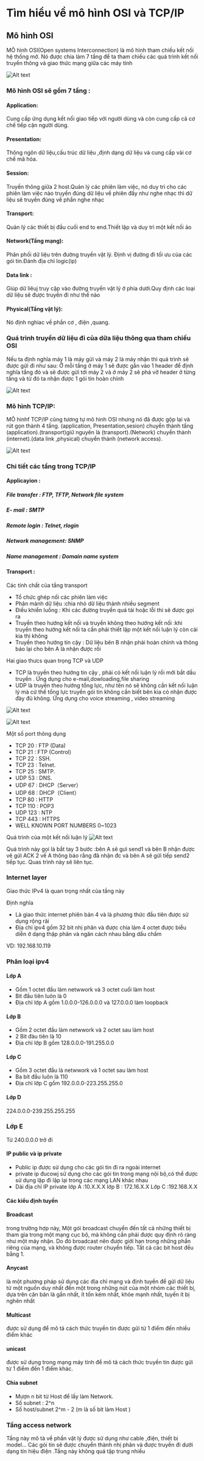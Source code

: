 # Tìm hiểu về mô hình OSI và TCP/IP
## Mô hình OSI
MÔ hình OSI(Open systems Interconnection) là mô hình tham chiếu kết nối hệ thống mở. Nó được chia làm 7 tầng để ta tham chiếu các quá trình kết nối truyền thông và giao thức mạng giữa các máy tính

![Alt text](Screenshot_1-1.png)
### Mô hình OSI sẽ gồm 7 tầng :
#### Application: 
Cung cấp ứng dụng kết nối giao tiếp với người dùng và còn cung cấp cả cơ chế tiếp cận người dùng. 
#### Presentation: 
Thông ngôn dữ liệu,cấu trúc dữ liệu ,định dạng dữ liệu và cung cấp vài cơ chế mã hóa.
#### Session: 
Truyền thông giữa 2 host.Quản lý các phiên làm việc, nó duy trì cho các phiên làm việc nào truyền đúng dữ liệu về phiên đấy như nghe nhạc thì dữ liệu sẽ truyền đúng về phần nghe nhạc
#### Transport: 
Quản lý các thiết bị đầu cuối end to end.Thiết lập và duy trì một kết nối ảo
#### Network(Tầng mạng): 
Phân phối dữ liệu trên đường truyền vật lý. Định vị đường đi tối ưu của các gói tin.Đánh địa chỉ logic(ip)
#### Data link : 
Giúp dữ liêuj truy cập vào đường truyền vật lý ở phía dưới.Quy định các loại dữ liệu sẽ được truyền đi như thế nào
#### Physical(Tầng vật lý): 
Nó định nghiac về phần cơ , điện ,quang.
### Quá trình truyền dữ liệu đi của dữa liệu thông qua tham chiếu OSI
Nếu ta định nghĩa máy 1 là máy gửi và máy 2 là máy nhận thì quá trình sẽ được gửi đi như sau: Ở mỗi tầng ở máy 1 sẽ được gắn vào 1 header để định nghĩa tầng đó và sẽ được gửi tới máy 2 và ở máy 2 sẽ phá vỡ header ở từng tầng và từ đó ta nhận được 1 gói tin hoàn chỉnh 


![Alt text](images-1.jpg)

### Mô hình TCP/IP:
MÔ hinhf TCP/IP cũng tương tự mô hình OSI nhưng nó đã được gộp lại và rút gọn thành 4 tầng. (application, Presentation,sesion) chuyển thành tầng (application).(transport)giữ nguyên là (transport).(Network) chuyển thành (internet).(data link ,physical) chuyển thành (network access).

![Alt text](Screenshot_2.png)

### Chi tiết các tầng trong TCP/IP
#### Applicayion :
##### File transfer : FTP, TFTP, Network file system
##### E- mail : SMTP
##### Remote login : Telnet, rlogin
##### Network management: SNMP
##### Name management : Domain name system
#### Transport :
Các tính chất của tầng transport
- Tổ chức ghép nối các phiên làm việc
- Phân mảnh dữ liệu :chia nhỏ dữ liệu thành nhiều segment
- Điều khiển luồng : Khi các đường truyền quá tải hoặc lỗi thì sẽ được gọi ra
- Truyền theo hướng kết nối và truyền không theo hướng kết nối :khi truyền theo hướng kết nối ta cần phải thiết lập một kết nối luận lý còn cái kia thì không
- Truyền theo hướng tin cậy : Dữ liệu bên B nhận phải hoàn chỉnh và thông báo lại cho bên A là nhận được rồi


Hai giao thưcs quan trọng TCP và UDP
- TCP là truyền theo hướng tin cậy , phải có kết nối luận lý rồi mới bắt dầu truyền . Ứng dụng cho e-mail,dowloading,file sharing
- UDP là truyền theo hướng tổng lực, như tên nó sẽ không cần kết nối luận lý mà cứ thế tổng lực truyền gói tin không cần biết bên kia có nhận được đày đủ không. Ứng dụng cho voice streaming , video streaming

![Alt text](1.png)

![Alt text](HEADER-768x432.png)

Một số port thông dụng
- TCP 20 : FTP (Data)
- TCP 21 : FTP (Control)
- TCP 22 : SSH.
- TCP 23 : Telnet.
- TCP 25 : SMTP.
- UDP 53 : DNS.
- UDP 67 : DHCP（Server）
- UDP 68 : DHCP（Client）
- TCP 80 : HTTP
- TCP 110 : POP3
- UDP 123 : NTP
- TCP 443 : HTTPS
- WELL KNOWN PORT NUMBERS 0~1023

Quá trình của một kết nối luận lý
![Alt text](4-buoc-ket-thuc-ket-noi-TCP.png)

Quá trình này gọi là bắt tay 3 bước :bên A sẽ gưi send1 và bên B nhận được vẽ gửi ACK 2 về A thông báo rằng đã nhận đc và bên A sẽ gửi tiếp send2 tiếp tục. Quas trình này sẽ liên tục.
 ### Internet layer 
 Giao thức IPv4 là quan trọng nhất của tầng này 

 Định nghĩa
- Là giao thức internet phiên bản 4 và là phương thức đầu tiên được sử dụng rộng rãi
- Địa chỉ ipv4 gồm 32 bit nhị phân và được chia làm 4 octet được biểu diễn ở dạng thập phân và ngăn cách nhau bằng dấu chấm

VD: 192.168.10.119
### Phân loại ipv4
#### Lớp A
- Gồm 1 octet đầu làm netwwork và 3 octet cuối làm host
- Bit đầu tiên luôn là 0
- Địa chỉ lớp A gồm 1.0.0.0-126.0.0.0 và 127.0.0.0 làm loopback
#### Lớp B
- Gồm 2 octet đầu làm netwwork và 2 octet sau làm host
- 2 Bit đàu tiên là 10
- Địa chỉ lớp B gồm 128.0.0.0-191.255.0.0
#### Lớp C
- Gồm 3 octet đầu là netwwork và 1 octet sau làm host
- Ba bít đầu luôn là 110
- Địa chỉ lớp C gồm 192.0.0.0-223.255.255.0
#### Lớp D
224.0.0.0-239.255.255.255
### Lớp E
Từ 240.0.0.0 trở đi
#### IP public và ip private
- Public ip được sử dụng cho các gói tin đi ra ngoài internet
- private ip đucowj sử dụng cho các gói tin trong mạng nội bộ,có thể được sử dụng lặp đi lặp lại trong các mạng LAN khác nhau
- Dải địa chỉ IP private
lớp A :10.X.X.X
lớp B : 172.16.X.X
Lớp C :192.168.X.X
#### Các kiểu định tuyến 
#### Broadcast 
 trong trường hợp này, Một gói broadcast chuyển đến tất cả những thiết bị tham gia trong một mạng cục bộ, mà không cần phải được quy định rõ ràng như một máy nhận. Do đó broadcast nên được giới hạn trong những phần riêng của mạng, và không được router chuyển tiếp. Tất cả các bit host đều bằng 1.
#### Anycast
là một phương pháp sử dụng các địa chỉ mạng và định tuyến để gửi dữ liệu từ một nguồn duy nhất đến một trong những nút của một nhóm các thiết bị, dựa trên căn bản là gần nhất, ít tốn kém nhất, khỏe mạnh nhất, tuyến ít bị nghẽn nhất
#### Multicast
được sử dụng để mô tả cách thức truyền tin được gửi từ 1 điểm đến nhiều điểm khác
#### unicast
 được sử dụng trong mạng máy tính để mô tả cách thức truyền tin được gửi từ 1 điểm đến 1 điểm khác.
#### Chia subnet
- Mượn n bit từ Host để lấy làm Network.
- Số subnet : 2^n
- Số host/subnet 2^m - 2 (m là số bit làm Host )

### Tầng access network
Tầng này mô tả về phần vật lý được sử dụng như cable ,điện, thiết bị model... Các gói tin sẽ được chuyển thành nhị phân và được truyền đi dưới dạng tín hiệu điện .Tầng này không quá tập trung nhiều
